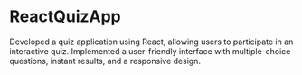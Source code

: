 # ReactQuizApp
Developed a quiz application using React, allowing users to participate in an interactive quiz. Implemented a user-friendly interface with multiple-choice questions, instant results, and a responsive design.
